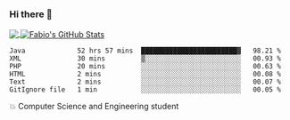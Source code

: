 ### Hi there 👋
<a href="https://github.com/fabiovincenzi/fabiovincenzi">
  <img align="center" src="https://github-readme-stats.vercel.app/api/top-langs/?username=fabiovincenzi&title_color=ffffff&text_color=c9cacc&icon_color=2bbc8a&bg_color=1d1f21&langs_count=3" />
</a>
<a href="https://github.com/fabiovincenzi/fabiovincenzi">
  <img align="center" src="https://github-readme-stats.vercel.app/api?username=fabiovincenzi&show_icons=true&line_height=27&count_private=true&title_color=ffffff&text_color=c9cacc&icon_color=2bbc8a&bg_color=1d1f21" alt="Fabio's GitHub Stats" />
</a>
<!--START_SECTION:waka-->

```text
Java             52 hrs 57 mins  ████████████████████████▓   98.21 %
XML              30 mins         ▒░░░░░░░░░░░░░░░░░░░░░░░░   00.93 %
PHP              20 mins         ░░░░░░░░░░░░░░░░░░░░░░░░░   00.63 %
HTML             2 mins          ░░░░░░░░░░░░░░░░░░░░░░░░░   00.08 %
Text             2 mins          ░░░░░░░░░░░░░░░░░░░░░░░░░   00.07 %
GitIgnore file   1 min           ░░░░░░░░░░░░░░░░░░░░░░░░░   00.05 %
```

<!--END_SECTION:waka-->

:boom: Computer Science and Engineering student
